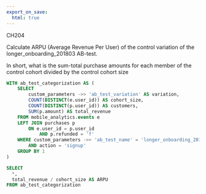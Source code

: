 ```yaml
---
export_on_save:
  html: true
---
```


CH204 

Calculate ARPU (Average Revenue Per User) of the control variation of the longer_onboarding_201803 AB-test.

In short, what is the sum-total purchase amounts for each member of the control cohort divided by the control cohort size

```sql
WITH ab_test_categorization AS (
	SELECT
		custom_parameters ->> 'ab_test_variation' AS variation,
		COUNT(DISTINCT(e.user_id)) AS cohort_size,
		COUNT(DISTINCT(p.user_id)) AS customers,
		SUM(p.amount) AS total_revenue
	FROM mobile_analytics.events e
	LEFT JOIN purchases p
		ON e.user_id = p.user_id
			AND p.refunded = 'f'
	WHERE custom_parameters ->> 'ab_test_name' = 'longer_onboarding_201803'
		AND action = 'signup'
	GROUP BY 1
)

SELECT
  *,
  total_revenue / cohort_size AS ARPU
FROM ab_test_categorization

```
